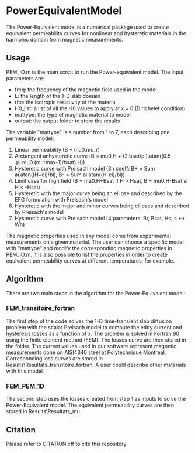 # PowerEquivalentModel

The Power-Equivalent model is a numerical package used to create equivalent permeability curves for nonlinear and hysteretic materials in the harmonic domain from magnetic measurements.

## Usage
PEM_IO.m is the main script to run the Power-equivalent model. The input parameters are:
- freq: the frequency of the magnetic field used in the model
- L: the length of the 1-D slab domain
- rho: the isotropic resistivity of the material
- H0_list: a list of all the H0 values to apply at x = 0 (Dirichelet condition)
- mattype: the type of magnetic material to model
- output: the output folder to store the results

The variable "mattype" is a number from 1 to 7, each describing one permeability model:
1) Linear permeability (B = mu0.mu_r)
2) Arctangent anhysteretic curve (B = mu0.H + (2.bsat/pi).atan((0.5 .pi.mu0.(murmax-1)/bsat).H))
3) Hysteretic curve with Preisach model (3n coeff: B+ = Sum ai.atan((H+ci)/bi), B- = Sum ai.atan((H-ci)/bi))
4) Limit case for high field (B = mu0.H+Bsat if H > Hsat, B = mu0.H-Bsat si H < -Hsat)
5) Hysteretic with the major curve being an ellipse and described by the EFG formulation with Preisach's model
6) Hysteretic with the major and minor curves being ellipses and described by Preisach's model
7) Hysteretic curve with Preisach model (4 parameters: Br, Bsat, Hc, s <-> Wh)

The magnetic properties used in any model come from experimental measurements on a given material. The user can choose a specific model with "mattype" and modify the corresponding magnetic properties in PEM_IO.m. It is also possible to list the properties in order to create equivalent permeability curves at different temperatures, for example.

## Algorithm
There are two main steps in the algorithm for the Power-Equivalent model:
### FEM_transitoire_fortran
The first step of the code solves the 1-D time-transient slab diffusion problem with the scalar Preisach model to compute the eddy current and hysteresis losses as a function of x. The problem is solved in Fortran 90 using the finite element method (FEM). The losses curve are then stored in the folder. The current values used in our software represent magnetic measurements done on AISI4340 steel at Polytechnique Montreal. Corresponding loss curves are stored in Results\Resultats_transitoire_fortran. A user could describe other materials with this model.

### FEM_PEM_1D
The second step uses the losses created from step 1 as inputs to solve the Power-Equivalent model. The equivalent permeability curves are then stored in Results\Resultats_mu.

## Citation
Please refer to CITATION.cff to cite this repository
